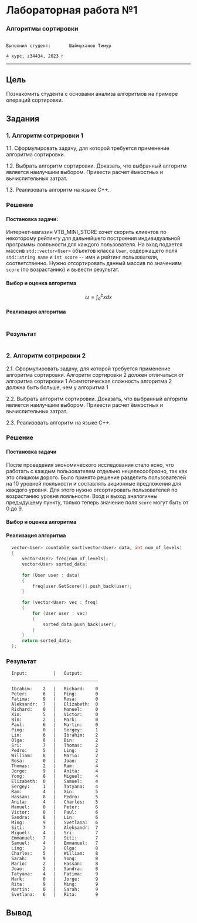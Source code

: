 # Лабораторная работа №1

### Алгоритмы сортировки
                                                                                        Выполнил студент:       Шаймуханов Тимур
                                                                                                          4 курс, z34434, 2023 г
---
## Цель 

Познакомить студента с основами анализа алгоритмов на примере операций
сортировки.

## Задания

### 1. Алгоритм сотрировки 1
 1.1. Сформулировать задачу, для которой требуется применение алгоритма сортировки.
 
 1.2. Выбрать алгоритм сортировки. Доказать, что выбранный алгоритм является наилучшим выбором. Привести расчет ёмкостных и вычислительных затрат.
 
 1.3. Реализовать алгоритм на языке C++.

### Решение
  
#### Постановка задачи:
Интернет-магазин VTB_MINI_STORE хочет скорить клиентов по некоторому рейтингу для дальнейшего построения индивидуальной программы лояльности для каждого пользователя. На вход подается массив ```std::vector<User>``` объектов класса ```User```, содержащего поля ```std::string name``` и ```int score``` -- имя и рейтинг пользователя, соответственно. Нужно отсортировать данный массив по значениям ```score``` (по возрастанию) и вывести результат. 

#### Выбор и оценка алгоритма
```math
  \omega = \int_a^b x dx
```
#### Реализация алгоритма

```C++

```
### Результат

``` console
  ```

### 2. Алгоритм сотрировки 2
  2.1. Сформулировать задачу, для которой требуется применение алгоритма сортировки. Алгоритм сортировки 2 должен отличаться от алгоритма сортировки 1 Асимтотическая сложность алгоритма 2 должна быть больше, чем у алгоритма 1
  
  2.2. Выбрать алгоритм сортировки. Доказать, что выбранный алгоритм является наилучшим выбором. Привести расчет ёмкостных и вычислительных затрат.
 
  2.3. Реализовать алгоритм на языке C++.

### Решение

#### Постановка задачи
После проведения экономического исследования стало ясно, что работать с каждым пользователем отдельно нецелесообразно, так как это слишком дорого. Было принято решение разделить пользователей на 10 уровней лояльности и составлять акционные предложения для каждого уровня. Для этого нужно отсортировать пользователей по возрастанию уровня лояльности. Вход и выход аналогичны предыдущему пункту, только теперь значение поля ```score``` могут быть от 0 до 9.
    
#### Выбор и оценка алгоритма

#### Реализация алгоритма

```C++
  vector<User> countable_sort(vector<User> data, int num_of_levels)
  {
      vector<User> freq[num_of_levels];
      vector<User> sorted_data;
  
      for (User user : data)
      {
          freq[user.GetScore()].push_back(user);
      }
  
      for (vector<User> vec : freq)
      {
          for (User user : vec)
          {
              sorted_data.push_back(user);
          }
      }
      return sorted_data;
  };
```
### Результат

```console
  Input:          |   Output:       
  _________________________________
  
  Ibrahim:    2   |   Richard:    0 
  Peter:      6   |   Ping:       0 
  Fatima:     9   |   Rosa:       0 
  Aleksandr:  7   |   Elizabeth:  0 
  Richard:    0   |   Manuel:     0 
  Xin:        5   |   Victor:     0 
  Bin:        2   |   Mark:       0 
  Paul:       6   |   Martin:     0 
  Ping:       0   |   Sergey:     1 
  Lin:        6   |   Ibrahim:    2
  Olga:       8   |   Bin:        2
  Sri:        7   |   Thomas:     2
  Pedro:      5   |   Ling:       2
  William:    8   |   Mario:      2
  Rosa:       0   |   Joao:       2
  Thomas:     2   |   Ram:        4
  Jorge:      9   |   Anita:      4
  Yong:       8   |   Miguel:     4
  Elizabeth:  0   |   Samuel:     4
  Sergey:     1   |   Tatyana:    4
  Ram:        4   |   Xin:        5
  Hassan:     8   |   Pedro:      5
  Anita:      4   |   Charles:    5
  Manuel:     0   |   Peter:      6
  Victor:     0   |   Paul:       6
  Sandra:     8   |   Lin:        6
  Ming:       9   |   Svetlana:   6
  Siti:       7   |   Aleksandr:  7
  Miguel:     4   |   Sri:        7
  Emmanuel:   7   |   Siti:       7
  Samuel:     4   |   Emmanuel:   7
  Ling:       2   |   Olga:       8
  Charles:    5   |   William:    8
  Sarah:      9   |   Yong:       8
  Mario:      2   |   Hassan:     8
  Joao:       2   |   Sandra:     8
  Tatyana:    4   |   Fatima:     9
  Mark:       0   |   Jorge:      9
  Rita:       9   |   Ming:       9
  Martin:     0   |   Sarah:      9
  Svetlana:   6   |   Rita:       9
```

## Вывод
